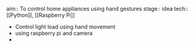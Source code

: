 aim:: To control home appliances using hand gestures 
stage:: idea
tech:: [[Python]], [[Raspberry Pi]]

- Control light load using hand movement
- using raspberry pi and camera
-
